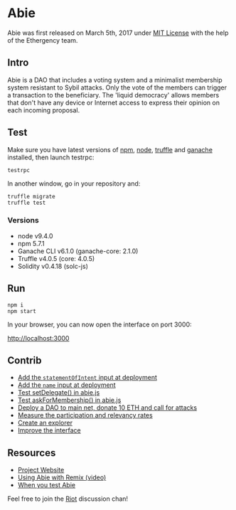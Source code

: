 # Abie

Abie was first released on March 5th, 2017 under [MIT License](https://github.com/AbieFund/abie/blob/master/LICENSE) with the help of the Ethergency team.

## Intro

Abie is a DAO that includes a voting system and a minimalist membership system resistant to Sybil attacks. Only the vote of the members can trigger a transaction to the beneficiary. The 'liquid democracy' allows members that don't have any device or Internet access to express their opinion on each incoming proposal.

## Test

Make sure you have latest versions of [npm](https://www.npmjs.com/), [node](https://nodejs.org/en/), [truffle](https://github.com/trufflesuite/truffle) and [ganache](https://www.npmjs.com/package/ganache-cli) installed, then launch testrpc:
```
testrpc
```
In another window, go in your repository and:

```
truffle migrate
truffle test
```
### Versions

* node v9.4.0
* npm 5.7.1
* Ganache CLI v6.1.0 (ganache-core: 2.1.0)
* Truffle v4.0.5 (core: 4.0.5)
* Solidity v0.4.18 (solc-js)

## Run

```
npm i
npm start
```

In your browser, you can now open the interface on port 3000:  

[http://localhost:3000](http://localhost:3000)

## Contrib

* [Add the `statementOfIntent` input at deployment](https://github.com/AbieFund/abie/projects/1#card-9604673)
* [Add the `name` input at deployment](https://github.com/AbieFund/abie/projects/1#card-9604684)
* [Test setDelegate() in abie.js ](https://github.com/AbieFund/abie/projects/1#card-9604692)
* [Test askForMembership() in abie.js ](https://github.com/AbieFund/abie/projects/1#card-9604696)
* [Deploy a DAO to main net, donate 10 ETH and call for attacks](https://github.com/AbieFund/abie/projects/1#card-9604705)
* [Measure the participation and relevancy rates](https://github.com/AbieFund/abie/projects/1#card-9604708)
* [Create an explorer](https://github.com/AbieFund/abie/projects/1#card-9604722)
* [Improve the interface](https://github.com/AbieFund/abie/projects/1#card-9604731)

## Resources

* [Project Website](http://abie.fund/) 
* [Using Abie with Remix (video)](https://youtu.be/NCzbua9R_eE)
* [When you test Abie](https://imgur.com/a/m7fFvVi)

Feel free to join the [Riot](https://riot.im/app/#/room/#abie:matrix.org) discussion chan!
